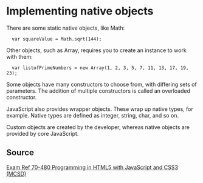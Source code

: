 # Implementing native objects

There are some static native objects, like Math:

```
  var squareValue = Math.sqrt(144);
```

Other objects, such as Array, requires you to create an instance to work with them:

```
  var listofPrimeNumbers = new Array(1, 2, 3, 5, 7, 11, 13, 17, 19, 23);
```

Some objects have many constructors to choose from, with differing sets of parameters. The addition of multiple constructors is called an overloaded constructor.

JavaScript also provides wrapper objects. These wrap up native types, for example. Native types are defined as integer, string, char, and so on.

Custom objects are created by the developer, whereas native objects are provided by core JavaScript.

## Source

[Exam Ref 70-480 Programming in HTML5 with JavaScript and CSS3 (MCSD)](https://www.microsoft.com/en-us/p/exam-ref-70-480-programming-in-html5-with-javascript-and-css3-mcsd/fgqpf3h0qll7?activetab=pivot%3aoverviewtab)